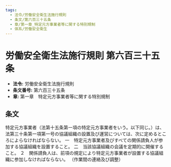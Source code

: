 ```yaml
---
tags:
  - 法令/労働安全衛生法施行規則
  - 条文/第六百三十五条
  - 章/第一章_特定元方事業者等に関する特別規制
  - 体系/労働安全衛生
---
```

# 労働安全衛生法施行規則 第六百三十五条

- **法令:** 労働安全衛生法施行規則
- **条文番号:** 第六百三十五条
- **章:** 第一章　特定元方事業者等に関する特別規制

## 条文
特定元方事業者（法第十五条第一項の特定元方事業者をいう。以下同じ。）は、法第三十条第一項第一号の協議組織の設置及び運営については、次に定めるところによらなければならない。
一　特定元方事業者及びすべての関係請負人が参加する協議組織を設置すること。
二　当該協議組織の会議を定期的に開催すること。
２　関係請負人は、前項の規定により特定元方事業者が設置する協議組織に参加しなければならない。
（作業間の連絡及び調整）

